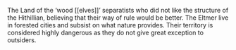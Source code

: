 The Land of the ‘wood [[elves]]’ separatists who did not like the structure of the Hithillian, believing that their way of rule would be better. The Eltmer live in forested cities and subsist on what nature provides. Their territory is considered highly dangerous as they do not give great exception to outsiders.